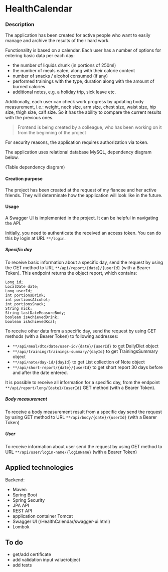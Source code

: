 # HealthCalendar

### Description
The application has been created for active people who want to easily manage and archive the results of their hard work.

Functionality is based on a calendar. Each user has a number of options for entering basic data per each day:
- the number of liquids drunk (in portions of 250ml)
- the number of meals eaten, along with their calorie content
- number of snacks / alcohol consumed (if any)
- performed trainings with the type, duration along with the amount of burned calories 
- additional notes, e.g. a holiday trip, sick leave etc.

Additionally, each user can check work progress by updating body measurement, i.e.:
weight, neck size, arm size, chest size, waist size, hip size, thigh size, calf size.
So it has the ability to compare the current results with the previous ones.

> Frontend is being created by a colleague, who has been working on it from the beginning of the project

For security reasons, the application requires authorization via token.

The application uses relational database MySQL, dependency diagram below.

(Table dependency diagram)


#### Creation purpose

The project has been created at the request of my fiancee and her active friends.
They will determinate how the application will look like in the future.

#### Usage

A Swagger UI is implemented in the project. It can be helpful in navigating the API.

Initially, you need to authenticate the received an access token.
You can do this by login at URL `**/login`. 

##### Specific day
To receive basic information about a specific day, send the request by using the GET method to URL 
`**/api/report/{date}/{userId}` (with a Bearer Token).
This endpoint returns the object report, which contains:
```
Long id;
LocalDate date;
Long userId;
int portionsDrink;
int portionsAlcohol;
int portionsSnack;
String nick;
String lastDateMeasureBody;
boolean isAchievedDrink;
boolean isAchievedKcal;
```

To receive other data from a specific day, send the request by using GET methods (with a Bearer Token) 
to following addresses:
- `**/api/meal/dto/date/user-id/{date}/{userId}` to get DailyDiet object
- `**/api/training/trainings-summary/{dayId}` to get TrainingsSummary object
- `**/api/note/day-id/{dayId}` to get List<Note> collection of Note object
- `**/api/short-report/{date}/{userId}` to get short report 30 days before and after 
the date entered.

It is possible to receive all information for a specific day, from the endpoint
`**/api/report/long/{date}/{userId}` GET method (with a Bearer Token).

##### Body measurement
To receive a body measurement result from a specific day send the request by using GET method to URL 
`**/api/body/{date}/{userId}` (with a Bearer Token) 

##### User
To receive information about user send the request by using GET method to URL 
`**/api/user/login-name/{loginName}` (with a Bearer Token)

## Applied technologies

Backend:
- Maven
- Spring Boot
- Spring Security
- JPA API
- REST API
- application container Tomcat
- Swagger UI (/HealthCalendar/swagger-ui.html)
- Lombok

## To do
- get/add certificate
- add validation input value/object
- add tests